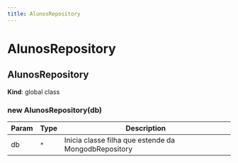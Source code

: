 ```yaml
---
title: AlunosRepository
---
```


# AlunosRepository

<a name="AlunosRepository"></a>

## AlunosRepository
**Kind**: global class  
<a name="new_AlunosRepository_new"></a>

### new AlunosRepository(db)

| Param | Type | Description |
| --- | --- | --- |
| db | <code>\*</code> | Inicia classe filha que estende da MongodbRepository |

